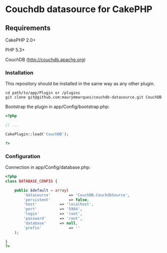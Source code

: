 # Couchdb datasource for CakePHP



## Requirements
CakePHP 2.0+

PHP 5.3+ 

CouchDB (http://couchdb.apache.org)


### Installation

This repository should be installed in the same way as any other plugin.

```
cd path/to/app/Plugin or /plugins
git clone git@github.com:maurymmarques/couchdb-datasource.git CouchDB
```

Bootstrap the plugin in app/Config/bootstrap.php:

```php
<?php

// ...

CakePlugin::load('CouchDB');

?>
```

### Configuration

Connection in app/Config/database.php:

```php
<?php
class DATABASE_CONFIG {

	public $default = array(
		'datasource'		=> 'CouchDB.CouchdbSource',
		'persistent'		=> false,
		'host'			=> 'localhost',
		'port'			=> '5984',
		'login'			=> 'root',
		'password'		=> 'root',
		'database'		=> null,
		'prefix'			=> ''
	);

}
?>
```